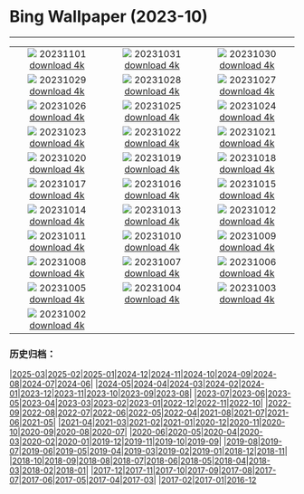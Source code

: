 # Bing Wallpaper (2023-10)
**************
| | | |
| :----: | :----: | :----: |
| ![](https://www.bing.com/th?id=OHR.HautBarr_ZH-CN8274813404_1920x1080.jpg) 20231101 [download 4k](https://www.bing.com/th?id=OHR.HautBarr_ZH-CN8274813404_UHD.jpg) | ![](https://www.bing.com/th?id=OHR.HalloweenCuteAI_ZH-CN1079713117_1920x1080.jpg) 20231031 [download 4k](https://www.bing.com/th?id=OHR.HalloweenCuteAI_ZH-CN1079713117_UHD.jpg) | ![](https://www.bing.com/th?id=OHR.AutumnRaven_ZH-CN7897841947_1920x1080.jpg) 20231030 [download 4k](https://www.bing.com/th?id=OHR.AutumnRaven_ZH-CN7897841947_UHD.jpg) |
| ![](https://www.bing.com/th?id=OHR.SavannahSculpture_ZH-CN7663694208_1920x1080.jpg) 20231029 [download 4k](https://www.bing.com/th?id=OHR.SavannahSculpture_ZH-CN7663694208_UHD.jpg) | ![](https://www.bing.com/th?id=OHR.FiveWinds_ZH-CN7503464049_1920x1080.jpg) 20231028 [download 4k](https://www.bing.com/th?id=OHR.FiveWinds_ZH-CN7503464049_UHD.jpg) | ![](https://www.bing.com/th?id=OHR.OldBridgeSkye_ZH-CN7228411986_1920x1080.jpg) 20231027 [download 4k](https://www.bing.com/th?id=OHR.OldBridgeSkye_ZH-CN7228411986_UHD.jpg) |
| ![](https://www.bing.com/th?id=OHR.ViennaAutumn_ZH-CN7011999199_1920x1080.jpg) 20231026 [download 4k](https://www.bing.com/th?id=OHR.ViennaAutumn_ZH-CN7011999199_UHD.jpg) | ![](https://www.bing.com/th?id=OHR.GrandStaircase_ZH-CN5928937512_1920x1080.jpg) 20231025 [download 4k](https://www.bing.com/th?id=OHR.GrandStaircase_ZH-CN5928937512_UHD.jpg) | ![](https://www.bing.com/th?id=OHR.FuzerCastle_ZH-CN5485191349_1920x1080.jpg) 20231024 [download 4k](https://www.bing.com/th?id=OHR.FuzerCastle_ZH-CN5485191349_UHD.jpg) |
| ![](https://www.bing.com/th?id=OHR.PoconosMaze_ZH-CN4696904367_1920x1080.jpg) 20231023 [download 4k](https://www.bing.com/th?id=OHR.PoconosMaze_ZH-CN4696904367_UHD.jpg) | ![](https://www.bing.com/th?id=OHR.AstoriaBridge_ZH-CN5052905610_1920x1080.jpg) 20231022 [download 4k](https://www.bing.com/th?id=OHR.AstoriaBridge_ZH-CN5052905610_UHD.jpg) | ![](https://www.bing.com/th?id=OHR.PersepolisRelief_ZH-CN4910990690_1920x1080.jpg) 20231021 [download 4k](https://www.bing.com/th?id=OHR.PersepolisRelief_ZH-CN4910990690_UHD.jpg) |
| ![](https://www.bing.com/th?id=OHR.PygmySloth_ZH-CN4739853522_1920x1080.jpg) 20231020 [download 4k](https://www.bing.com/th?id=OHR.PygmySloth_ZH-CN4739853522_UHD.jpg) | ![](https://www.bing.com/th?id=OHR.CastellyGwyntUK_ZH-CN1219668479_1920x1080.jpg) 20231019 [download 4k](https://www.bing.com/th?id=OHR.CastellyGwyntUK_ZH-CN1219668479_UHD.jpg) | ![](https://www.bing.com/th?id=OHR.KodiakAlaska_ZH-CN0627619150_1920x1080.jpg) 20231018 [download 4k](https://www.bing.com/th?id=OHR.KodiakAlaska_ZH-CN0627619150_UHD.jpg) |
| ![](https://www.bing.com/th?id=OHR.GenoeseTower_ZH-CN0086623003_1920x1080.jpg) 20231017 [download 4k](https://www.bing.com/th?id=OHR.GenoeseTower_ZH-CN0086623003_UHD.jpg) | ![](https://www.bing.com/th?id=OHR.GoldenEnchantments_ZH-CN9686531344_1920x1080.jpg) 20231016 [download 4k](https://www.bing.com/th?id=OHR.GoldenEnchantments_ZH-CN9686531344_UHD.jpg) | ![](https://www.bing.com/th?id=OHR.AutumnHedgehog_ZH-CN7309314630_1920x1080.jpg) 20231015 [download 4k](https://www.bing.com/th?id=OHR.AutumnHedgehog_ZH-CN7309314630_UHD.jpg) |
| ![](https://www.bing.com/th?id=OHR.RingEclipse_ZH-CN7063841581_1920x1080.jpg) 20231014 [download 4k](https://www.bing.com/th?id=OHR.RingEclipse_ZH-CN7063841581_UHD.jpg) | ![](https://www.bing.com/th?id=OHR.ViesteItaly_ZH-CN6693499674_1920x1080.jpg) 20231013 [download 4k](https://www.bing.com/th?id=OHR.ViesteItaly_ZH-CN6693499674_UHD.jpg) | ![](https://www.bing.com/th?id=OHR.IdahoBarn_ZH-CN6472682534_1920x1080.jpg) 20231012 [download 4k](https://www.bing.com/th?id=OHR.IdahoBarn_ZH-CN6472682534_UHD.jpg) |
| ![](https://www.bing.com/th?id=OHR.JohnDayFossil_ZH-CN6265838332_1920x1080.jpg) 20231011 [download 4k](https://www.bing.com/th?id=OHR.JohnDayFossil_ZH-CN6265838332_UHD.jpg) | ![](https://www.bing.com/th?id=OHR.SoprisSunrise_ZH-CN5935701155_1920x1080.jpg) 20231010 [download 4k](https://www.bing.com/th?id=OHR.SoprisSunrise_ZH-CN5935701155_UHD.jpg) | ![](https://www.bing.com/th?id=OHR.FremontPetroglyph_ZH-CN5736573545_1920x1080.jpg) 20231009 [download 4k](https://www.bing.com/th?id=OHR.FremontPetroglyph_ZH-CN5736573545_UHD.jpg) |
| ![](https://www.bing.com/th?id=OHR.OctoClam_ZH-CN5427646548_1920x1080.jpg) 20231008 [download 4k](https://www.bing.com/th?id=OHR.OctoClam_ZH-CN5427646548_UHD.jpg) | ![](https://www.bing.com/th?id=OHR.GrizzlyFalls_ZH-CN5152476563_1920x1080.jpg) 20231007 [download 4k](https://www.bing.com/th?id=OHR.GrizzlyFalls_ZH-CN5152476563_UHD.jpg) | ![](https://www.bing.com/th?id=OHR.TaughannockFalls_ZH-CN4580750386_1920x1080.jpg) 20231006 [download 4k](https://www.bing.com/th?id=OHR.TaughannockFalls_ZH-CN4580750386_UHD.jpg) |
| ![](https://www.bing.com/th?id=OHR.GentooJump_ZH-CN9625511393_1920x1080.jpg) 20231005 [download 4k](https://www.bing.com/th?id=OHR.GentooJump_ZH-CN9625511393_UHD.jpg) | ![](https://www.bing.com/th?id=OHR.TarantulaNebula_ZH-CN9340300473_1920x1080.jpg) 20231004 [download 4k](https://www.bing.com/th?id=OHR.TarantulaNebula_ZH-CN9340300473_UHD.jpg) | ![](https://www.bing.com/th?id=OHR.WhitsundaySwirl_ZH-CN9085371328_1920x1080.jpg) 20231003 [download 4k](https://www.bing.com/th?id=OHR.WhitsundaySwirl_ZH-CN9085371328_UHD.jpg) |
| ![](https://www.bing.com/th?id=OHR.VerdonCanyon_ZH-CN8872507857_1920x1080.jpg) 20231002 [download 4k](https://www.bing.com/th?id=OHR.VerdonCanyon_ZH-CN8872507857_UHD.jpg) |  |  |

### 历史归档：

|[2025-03](/2025-03/2025-03.md)|[2025-02](/2025-02/2025-02.md)|[2025-01](/2025-01/2025-01.md)|[2024-12](/2024-12/2024-12.md)|[2024-11](/2024-11/2024-11.md)|[2024-10](/2024-10/2024-10.md)|[2024-09](/2024-09/2024-09.md)|[2024-08](/2024-08/2024-08.md)|[2024-07](/2024-07/2024-07.md)|[2024-06](/2024-06/2024-06.md)|
|[2024-05](/2024-05/2024-05.md)|[2024-04](/2024-04/2024-04.md)|[2024-03](/2024-03/2024-03.md)|[2024-02](/2024-02/2024-02.md)|[2024-01](/2024-01/2024-01.md)|[2023-12](/2023-12/2023-12.md)|[2023-11](/2023-11/2023-11.md)|[2023-10](/2023-10/2023-10.md)|[2023-09](/2023-09/2023-09.md)|[2023-08](/2023-08/2023-08.md)|
|[2023-07](/2023-07/2023-07.md)|[2023-06](/2023-06/2023-06.md)|[2023-05](/2023-05/2023-05.md)|[2023-04](/2023-04/2023-04.md)|[2023-03](/2023-03/2023-03.md)|[2023-02](/2023-02/2023-02.md)|[2023-01](/2023-01/2023-01.md)|[2022-12](/2022-12/2022-12.md)|[2022-11](/2022-11/2022-11.md)|[2022-10](/2022-10/2022-10.md)|
|[2022-09](/2022-09/2022-09.md)|[2022-08](/2022-08/2022-08.md)|[2022-07](/2022-07/2022-07.md)|[2022-06](/2022-06/2022-06.md)|[2022-05](/2022-05/2022-05.md)|[2022-04](/2022-04/2022-04.md)|[2021-08](/2021-08/2021-08.md)|[2021-07](/2021-07/2021-07.md)|[2021-06](/2021-06/2021-06.md)|[2021-05](/2021-05/2021-05.md)|
|[2021-04](/2021-04/2021-04.md)|[2021-03](/2021-03/2021-03.md)|[2021-02](/2021-02/2021-02.md)|[2021-01](/2021-01/2021-01.md)|[2020-12](/2020-12/2020-12.md)|[2020-11](/2020-11/2020-11.md)|[2020-10](/2020-10/2020-10.md)|[2020-09](/2020-09/2020-09.md)|[2020-08](/2020-08/2020-08.md)|[2020-07](/2020-07/2020-07.md)|
|[2020-06](/2020-06/2020-06.md)|[2020-05](/2020-05/2020-05.md)|[2020-04](/2020-04/2020-04.md)|[2020-03](/2020-03/2020-03.md)|[2020-02](/2020-02/2020-02.md)|[2020-01](/2020-01/2020-01.md)|[2019-12](/2019-12/2019-12.md)|[2019-11](/2019-11/2019-11.md)|[2019-10](/2019-10/2019-10.md)|[2019-09](/2019-09/2019-09.md)|
|[2019-08](/2019-08/2019-08.md)|[2019-07](/2019-07/2019-07.md)|[2019-06](/2019-06/2019-06.md)|[2019-05](/2019-05/2019-05.md)|[2019-04](/2019-04/2019-04.md)|[2019-03](/2019-03/2019-03.md)|[2019-02](/2019-02/2019-02.md)|[2019-01](/2019-01/2019-01.md)|[2018-12](/2018-12/2018-12.md)|[2018-11](/2018-11/2018-11.md)|
|[2018-10](/2018-10/2018-10.md)|[2018-09](/2018-09/2018-09.md)|[2018-08](/2018-08/2018-08.md)|[2018-07](/2018-07/2018-07.md)|[2018-06](/2018-06/2018-06.md)|[2018-05](/2018-05/2018-05.md)|[2018-04](/2018-04/2018-04.md)|[2018-03](/2018-03/2018-03.md)|[2018-02](/2018-02/2018-02.md)|[2018-01](/2018-01/2018-01.md)|
|[2017-12](/2017-12/2017-12.md)|[2017-11](/2017-11/2017-11.md)|[2017-10](/2017-10/2017-10.md)|[2017-09](/2017-09/2017-09.md)|[2017-08](/2017-08/2017-08.md)|[2017-07](/2017-07/2017-07.md)|[2017-06](/2017-06/2017-06.md)|[2017-05](/2017-05/2017-05.md)|[2017-04](/2017-04/2017-04.md)|[2017-03](/2017-03/2017-03.md)|
|[2017-02](/2017-02/2017-02.md)|[2017-01](/2017-01/2017-01.md)|[2016-12](/2016-12/2016-12.md)